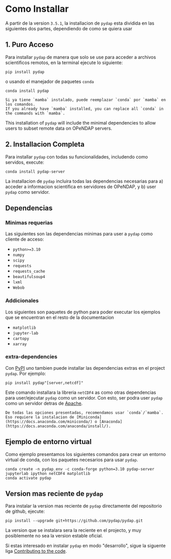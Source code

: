 # Como Installar

A partir de la version `3.5.1`, la installacion de `pydap` esta dividida en las siguientes dos partes, dependiendo de como se quiera usar
## 1. Puro Acceso
Para installar `pydap` de manera que solo se use para acceder a archivos scientificos remotos, en la terminal ejecute lo siguiente:

```shell
pip install pydap
```
o usando el manejador de paquetes `conda`

```shell
conda install pydap
```

```{note}
Si ya tiene `mamba` instalado, puede reemplazar `conda` por `mamba` en los comandos.
If you already have `mamba` installed, you can replace all `conda` in the commands with `mamba`.
```
This installation of `pydap` will include the minimal dependencies to allow users to subset remote data on OPeNDAP servers.

## 2. Installacion Completa
Para installar `pydap` con todas su funcionalidades, includendo como servidos, execute:

```shell
conda install pydap-server
```
La installacion de `pydap` incluira todas las dependencias necesarias para a) acceder a informacion scientifica en servidores de OPeNDAP, y b) user `pydap` como servidor.


## Dependencias
### Minimas requerias
Las siguientes son las dependencias minimas para user a `pydap` como cliente de acceso:

- `python>=3.10`
- `numpy`
- `scipy`
- `requests`
- `requests_cache`
- `beautifulsoup4`
- `lxml`
- `Webob`


### Addicionales
Los siguientes son paquetes de python para poder executar los ejemplos que se encuentran en el resto de la documentacion
- `matplotlib`
- `jupyter-lab`
- `cartopy`
- `xarray`


### extra-dependencies
Con [PyPI](https://pypi.org/) uno tambien puede installar las dependencias extras en el project `pydap`. Por ejemplo:
```shell
pip install pydap"[server,netcdf]"
```

Este comando installara la libreria `netCDF4` as como otras dependencias para user/ejecutar `pydap` como un servidor. Con esto, ser podra user `pydap` como un servidor detras de [Apache](https://www.apache.org/).

```{note}
De todas las opciones presentadas, recomendamos usar `conda`/`mamba`. Eso requiere la instalacion de [Miniconda](https://docs.anaconda.com/miniconda/) o [Anaconda](https://docs.anaconda.com/anaconda/install/).
```

## Ejemplo de entorno virtual

Como ejemplo presentamos los siguientes comandos para crear un entorno virtual de conda, con los paquetes necesarios para usar `pydap`.

```shell
conda create -n pydap_env -c conda-forge python=3.10 pydap-server jupyterlab ipython netCDF4 matplotlib
conda activate pydap
```

## Version mas reciente de `pydap`

Para instalar la version mas reciente de `pydap` directamente del repositorio de github, ejecute:

```shell
pip install --upgrade git+https://github.com/pydap/pydap.git
```
La version que se instalara sera la reciente en el projecto, y muy posiblemente no sea la version estable oficial.

Si estas interesado en instalar `pydap` en modo "desarrollo", sigue la siguente liga [Contributing to the code](contribute/contr_cod.md).
